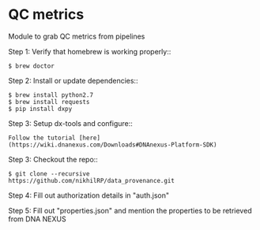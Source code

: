 # QC metrics
Module to grab QC metrics from pipelines

Step 1: Verify that homebrew is working properly::

    $ brew doctor

Step 2: Install or update dependencies::

    $ brew install python2.7
    $ brew install requests
    $ pip install dxpy

Step 3: Setup dx-tools and configure::
  
    Follow the tutorial [here](https://wiki.dnanexus.com/Downloads#DNAnexus-Platform-SDK)
    
Step 3: Checkout the repo::

    $ git clone --recursive https://github.com/nikhilRP/data_provenance.git

Step 4: Fill out authorization details in "auth.json"

Step 5: Fill out "properties.json" and mention the properties to be retrieved from DNA NEXUS
